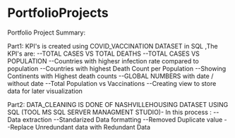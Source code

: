 # PortfolioProjects
Portfolio Project Summary:



Part1:
KPI's is created using COVID_VACCINATION DATASET in SQL ,The KPI's are:
--TOTAL CASES VS TOTAL DEATHS
--TOTAL CASES VS POPULATION
--Countries with highesr infection rate compared to population
--Countries with highest Death Count per Population
--Showing Continents with Highest death counts
--GLOBAL NUMBERS with date / without date
--Total Population vs Vaccinations 
--Creating view to store data for later visualization



Part2:
DATA_CLEANING IS DONE OF NASHVILLEHOUSING DATASET USING SQL (TOOL MS SQL SERVER MANAGMENT STUDIO)-
In this process :
-- Data extraction
--Standarized Data formatting
--Removed Duplicate value
--Replace Unredundant data with Redundant Data





